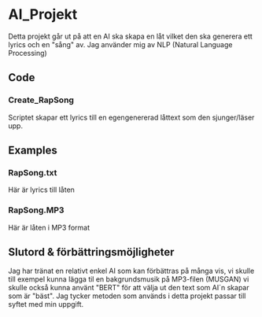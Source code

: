 # AI_Projekt
Detta projekt går ut på att en AI ska skapa en låt vilket den ska generera ett lyrics och en "sång" av. Jag använder mig av NLP (Natural Language Processing) 


## Code
### Create_RapSong 
Scriptet skapar ett lyrics till en egengenererad låttext som den sjunger/läser upp. 


## Examples
### RapSong.txt
Här är lyrics till låten
### RapSong.MP3
Här är låten i MP3 format
 
## Slutord & förbättringsmöjligheter
 Jag har tränat en relativt enkel AI som kan förbättras på många vis, vi skulle till exempel kunna lägga til en bakgrundsmusik på MP3-filen (MUSGAN) vi skulle också kunna använt "BERT" för att välja ut den text som AI´n skapar som är "bäst". Jag tycker metoden som används i detta projekt passar till syftet med min uppgift. 
